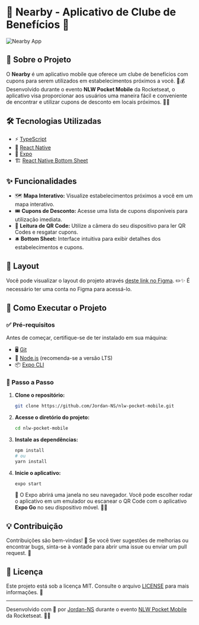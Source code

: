 # 🚀 Nearby - Aplicativo de Clube de Benefícios 🎉

![Nearby App](https://ibb.co/yBnmDqFM)

## 📌 Sobre o Projeto

O **Nearby** é um aplicativo mobile que oferece um clube de benefícios com cupons para serem utilizados em estabelecimentos próximos a você. 🏪💰 Desenvolvido durante o evento **NLW Pocket Mobile** da Rocketseat, o aplicativo visa proporcionar aos usuários uma maneira fácil e conveniente de encontrar e utilizar cupons de desconto em locais próximos. 📍🔥

## 🛠️ Tecnologias Utilizadas

- ⚡ [TypeScript](https://www.typescriptlang.org/)
- 📱 [React Native](https://reactnative.dev/)
- 🚀 [Expo](https://expo.dev/)
- 🏗️ [React Native Bottom Sheet](https://gorhom.github.io/react-native-bottom-sheet/)

## ✨ Funcionalidades

- 🗺️ **Mapa Interativo:** Visualize estabelecimentos próximos a você em um mapa interativo.
- 🎟️ **Cupons de Desconto:** Acesse uma lista de cupons disponíveis para utilização imediata.
- 📸 **Leitura de QR Code:** Utilize a câmera do seu dispositivo para ler QR Codes e resgatar cupons.
- 🛎️ **Bottom Sheet:** Interface intuitiva para exibir detalhes dos estabelecimentos e cupons.

## 🎨 Layout

Você pode visualizar o layout do projeto através [deste link no Figma](https://www.figma.com/community/file/1448070647757721748/nlw-pocket-mobile-nearby). ✏️✨ É necessário ter uma conta no Figma para acessá-lo.

## 🚀 Como Executar o Projeto

### ✅ Pré-requisitos

Antes de começar, certifique-se de ter instalado em sua máquina:

- 🖥️ [Git](https://git-scm.com/)
- 🔧 [Node.js](https://nodejs.org/) (recomenda-se a versão LTS)
- 📦 [Expo CLI](https://docs.expo.dev/get-started/installation/)

### 📖 Passo a Passo

1. **Clone o repositório:**

   ```bash
   git clone https://github.com/Jordan-NS/nlw-pocket-mobile.git
   ```

2. **Acesse o diretório do projeto:**

   ```bash
   cd nlw-pocket-mobile
   ```

3. **Instale as dependências:**

   ```bash
   npm install
   # ou
   yarn install
   ```

4. **Inicie o aplicativo:**

   ```bash
   expo start
   ```

   🚀 O Expo abrirá uma janela no seu navegador. Você pode escolher rodar o aplicativo em um emulador ou escanear o QR Code com o aplicativo **Expo Go** no seu dispositivo móvel. 📱✨

## 💡 Contribuição

Contribuições são bem-vindas! 💜 Se você tiver sugestões de melhorias ou encontrar bugs, sinta-se à vontade para abrir uma issue ou enviar um pull request. 🚀

## 📜 Licença

Este projeto está sob a licença MIT. Consulte o arquivo [LICENSE](./LICENSE) para mais informações. 📄

---

Desenvolvido com 💜 por [Jordan-NS](https://github.com/Jordan-NS) durante o evento [NLW Pocket Mobile](https://app.rocketseat.com.br/events/nlw-pocket-mobile/mission-complete) da Rocketseat. 🚀🔥
